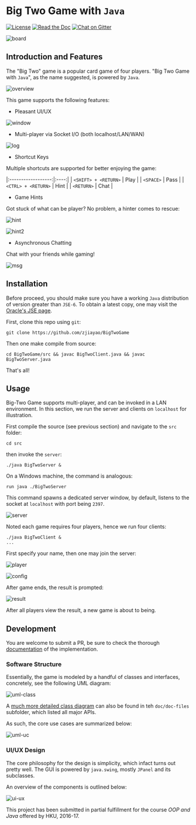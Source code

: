 # Big Two Game with `Java`

[![License](https://img.shields.io/badge/License-LGPL%20v3-blue.svg)](https://github.com/zjiayao/BigTwoGame/blob/master/LICENSEs://github.com/zjiayao/BigTwoGame/blob/master/LICENSE)
[![Read the
Doc](https://img.shields.io/badge/documentation-ready-brightgreen.svg)](doc/index.html)
[![Chat on Gitter](https://badges.gitter.im/zjiayao/pyTracer.svg)](https://gitter.im/zjiayao/pyTracer/)


![board](figs/board.png)



## Introduction and Features

The "Big Two" game is a popular card game of four players.
"Big Two Game with `Java`", as the name suggested, is powered by `Java`.

![overview](figs/overview.png)

This game supports the following features:


- Pleasant UI/UX

![window](figs/window.png)

- Multi-player via Socket I/O (both localhost/LAN/WAN)

![log](figs/log.png)

- Shortcut Keys

Multiple shortcuts are supported for better
enjoying the game:


|:------------------:|:----:|
| `<SHIFT> + <RETURN>` | Play |
|       `<SPACE>`      | Pass |
|  `<CTRL> + <RETURN>` | Hint |
|      `<RETURN>`      | Chat |


- Game Hints

Got stuck of what can be player? No problem,
a hinter comes to rescue:

![hint](figs/hint.png)

![hint2](figs/hint2.png)

- Asynchronous Chatting

Chat with your friends while gaming!

![msg](figs/msg.png)


## Installation

Before proceed, you should make sure you have a working `Java` distribution
of version greater than `JSE-6`. To obtain a latest copy, one may
visit the [Oracle's JSE page](http://www.oracle.com/technetwork/java/javase/overview/index.html).

First, clone this repo using `git`:

    git clone https://github.com/zjiayao/BigTwoGame

Then one make compile from source:

    cd BigTwoGame/src && javac BigTwoClient.java && javac BigTwoServer.java

That's all!


## Usage

Big-Two Game supports multi-player, and can be invoked in a LAN environment. In
this section, we run the server and clients on `localhost` for illustration.

First compile the source (see previous section) and navigate
to the `src` folder:

    cd src

then invoke the `server`:

    ./java BigTwoServer &

On a Windows machine, the command is analogous:

    run java ./BigTwoServer

This command spawns a dedicated server window,
by default, listens to the socket at `localhost`
with port being `2397`.

![server](figs/server.png)

Noted each game requires four players, hence
we run four clients:

    ./java BigTwoClient &
    ...

First specify your name, then one may join the server:

![player](figs/player.png)

![config](figs/config.png)

After game ends, the result is prompted:

![result](figs/result.png)

After all players view the result, a new game is about
to being.


## Development

You are welcome to submit a PR, be sure to check
the thorough [documentation](doc/index.html) of the implementation.

### Software Structure

Essentially, the game is modeled by a handful of
classes and interfaces, concretely, see the following
UML diagram:

![uml-class](doc/doc-files/Class%20Overview.svg)

A [much more detailed class diagram](doc/doc-files/Class%20Diagram.svg) can also be found
in teh `doc/doc-files` subfolder, which listed
all major APIs.

As such, the core use cases are summarized below:

![uml-uc](doc/doc-files/Use%20Case.svg)

### UI/UX Design

The core philosophy for the design is simplicity,
which infact turns out pretty well. The GUI is powered
by `java.swing`, mostly `JPanel` and its subclasses.

An overview of the components is outlined below:

![ui-ux](doc/doc-files/GUI%20Design.svg)


This project has been submitted in partial fulfillment
for the course *OOP and Java* offered by HKU, 2016-17.

